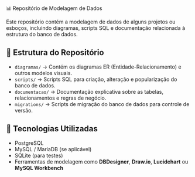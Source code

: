 📊 Repositório de Modelagem de Dados

Este repositório contém a modelagem de dados de alguns projetos ou esboços, incluindo diagramas, scripts SQL e documentação relacionada à estrutura do banco de dados.

## 📌 Estrutura do Repositório

- `diagramas/` → Contém os diagramas ER (Entidade-Relacionamento) e outros modelos visuais.
- `scripts/` → Scripts SQL para criação, alteração e popularização do banco de dados.
- `documentacao/` → Documentação explicativa sobre as tabelas, relacionamentos e regras de negócio.
- `migrations/` → Scripts de migração do banco de dados para controle de versão.

## 🚀 Tecnologias Utilizadas

- PostgreSQL
- MySQL / MariaDB (se aplicável)
- SQLite (para testes)
- Ferramentas de modelagem como **DBDesigner**, **Draw.io**, **Lucidchart** ou **MySQL Workbench**
